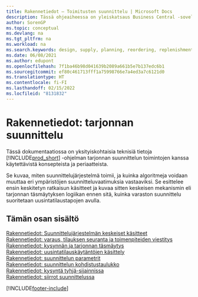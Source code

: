```yaml
---
title: Rakennetiedot – Toimitusten suunnittelu | Microsoft Docs
description: Tässä ohjeaiheessa on yleiskatsaus Business Central -sovelluksen toimitusten suunnitteluominaisuuksissa käytettävistä käsitteistä ja periaatteista.
author: SorenGP
ms.topic: conceptual
ms.devlang: na
ms.tgt_pltfrm: na
ms.workload: na
ms.search.keywords: design, supply, planning, reordering, replenishment
ms.date: 06/08/2021
ms.author: edupont
ms.openlocfilehash: 7f1ba46b98d041639b2089a661b5e7b137edc6b1
ms.sourcegitcommit: ef80c461713fff1a75998766e7a4ed3a7c6121d0
ms.translationtype: HT
ms.contentlocale: fi-FI
ms.lasthandoff: 02/15/2022
ms.locfileid: "8131832"
---
```

# <a name="design-details-supply-planning"></a>Rakennetiedot: tarjonnan suunnittelu
Tässä dokumentaatiossa on yksityiskohtaisia teknisiä tietoja [!INCLUDE[prod_short](includes/prod_short.md)] -ohjelman tarjonnan suunnittelun toimintojen kanssa käytettävistä konsepteista ja periaatteista.  

Se kuvaa, miten suunnittelujärjestelmä toimii, ja kuinka algoritmeja voidaan muuttaa eri ympäristöjen suunnitteluvaatimuksia vastaaviksi. Se esittelee ensin keskitetyn ratkaisun käsitteet ja kuvaa sitten keskeisen mekanismin eli tarjonnan täsmäytyksen logiikan ennen sitä, kuinka varaston suunnittelu suoritetaan uusintatilaustapojen avulla.  

## <a name="in-this-section"></a>Tämän osan sisältö  
[Rakennetiedot: Suunnittelujärjestelmän keskeiset käsitteet](design-details-central-concepts-of-the-planning-system.md)  
[Rakennetiedot: varaus, tilauksen seuranta ja toimenpiteiden viestitys](design-details-reservation-order-tracking-and-action-messaging.md)  
[Rakennetiedot: kysynnän ja tarjonnan täsmäytys](design-details-balancing-demand-and-supply.md)  
[Rakennetiedot: uusintatilauskäytäntöjen käsittely](design-details-handling-reordering-policies.md)  
[Rakennetiedot: suunnittelun parametrit](design-details-planning-parameters.md)  
[Rakennetiedot: suunnittelun kohdistustaulukko](design-details-planning-assignment-table.md)  
[Rakennetiedot: kysyntä tyhjä-sijainnissa](design-details-demand-at-blank-location.md)  
[Rakennetiedot: siirrot suunnittelussa](design-details-transfers-in-planning.md)


[!INCLUDE[footer-include](includes/footer-banner.md)]